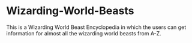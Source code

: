 # Wizarding-World-Beasts
This is a Wizarding World Beast Encyclopedia in which the users can get information for almost all the wizarding world beasts from A-Z.
